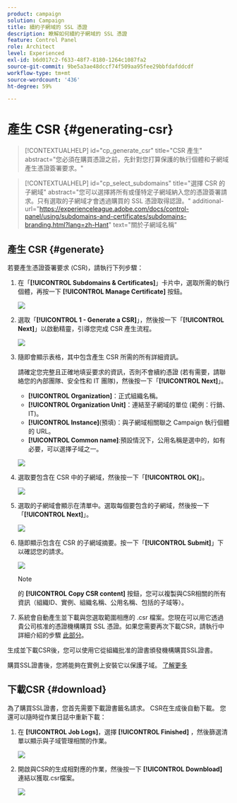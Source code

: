 ```yaml
---
product: campaign
solution: Campaign
title: 續約子網域的 SSL 憑證
description: 瞭解如何續約子網域的 SSL 憑證
feature: Control Panel
role: Architect
level: Experienced
exl-id: b6d017c2-f633-48f7-8180-1264c1087fa2
source-git-commit: 9be5a3ae48dccf74f509aa95fee29bbfdafddcdf
workflow-type: tm+mt
source-wordcount: '436'
ht-degree: 59%

---
```


# 產生 CSR {#generating-csr}

>[!CONTEXTUALHELP]
>id="cp_generate_csr"
>title="CSR 產生"
>abstract="您必須在購買憑證之前，先針對您打算保護的執行個體和子網域產生憑證簽署要求。"

>[!CONTEXTUALHELP]
>id="cp_select_subdomains"
>title="選擇 CSR 的子網域"
>abstract="您可以選擇將所有或僅特定子網域納入您的憑證簽署請求。只有選取的子網域才會透過購買的 SSL 憑證取得認證。"
>additional-url="https://experienceleague.adobe.com/docs/control-panel/using/subdomains-and-certificates/subdomains-branding.html?lang=zh-Hant" text="關於子網域名稱"

## 產生 CSR {#generate}

若要產生憑證簽署要求 (CSR)，請執行下列步驟：

1. 在「**[!UICONTROL Subdomains & Certificates]**」卡片中，選取所需的執行個體，再按一下 **[!UICONTROL Manage Certificate]** 按鈕。

   ![](assets/renewal1.png)

1. 選取「**[!UICONTROL 1 - Generate a CSR]**」，然後按一下「**[!UICONTROL Next]**」以啟動精靈，引導您完成 CSR 產生流程。

   ![](assets/renewal2.png)

1. 隨即會顯示表格，其中包含產生 CSR 所需的所有詳細資訊。

   請確定您完整且正確地填妥要求的資訊，否則不會續約憑證 (若有需要，請聯絡您的內部團隊、安全性和 IT 團隊)，然後按一下「**[!UICONTROL Next]**」。

   * **[!UICONTROL Organization]**：正式組織名稱。
   * **[!UICONTROL Organization Unit]**：連結至子網域的單位 (範例：行銷、IT)。
   * **[!UICONTROL Instance]**(預填)：與子網域相關聯之 Campaign 執行個體的 URL。
   * **[!UICONTROL Common name]**:預設情況下，公用名稱是選中的，如有必要，可以選擇子域之一。

   ![](assets/renewal3.png)

1. 選取要包含在 CSR 中的子網域，然後按一下「**[!UICONTROL OK]**」。

   ![](assets/renewal4.png)

1. 選取的子網域會顯示在清單中。選取每個要包含的子網域，然後按一下「**[!UICONTROL Next]**」。

   ![](assets/renewal5.png)

1. 隨即顯示包含在 CSR 的子網域摘要。按一下「**[!UICONTROL Submit]**」下以確認您的請求。

   ![](assets/renewal6.png)

   >[!NOTE]
   >
   >的 **[!UICONTROL Copy CSR content]** 按鈕，您可以複製與CSR相關的所有資訊（組織ID、實例、組織名稱、公用名稱、包括的子域等）。

1. 系統會自動產生並下載與您選取範圍相應的 .csr 檔案。您現在可以用它透過貴公司核准的憑證機構購買 SSL 憑證。如果您需要再次下載CSR，請執行中詳細介紹的步驟 [此部分](#download)。

生成並下載CSR後，您可以使用它從組織批准的證書頒發機構購買SSL證書。

購買SSL證書後，您將能夠在實例上安裝它以保護子域。 [了解更多](install-ssl-certificate.md)

## 下載CSR {#download}

為了購買SSL證書，您首先需要下載證書籤名請求。 CSR在生成後自動下載。 您還可以隨時從作業日誌中重新下載：

1. 在 **[!UICONTROL Job Logs]**，選擇 **[!UICONTROL Finished]** ，然後篩選清單以顯示與子域管理相關的作業。

   ![](assets/renewal-download.png)

1. 開啟與CSR的生成相對應的作業，然後按一下 **[!UICONTROL Downbload]** 連結以獲取.csr檔案。

   ![](assets/renewal-download-button.png)
